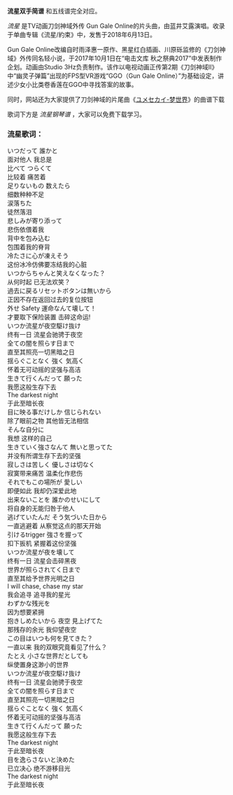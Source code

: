 

**流星双手简谱** 和五线谱完全对应。

_流星_ 是TV动画刀剑神域外传 Gun Gale Online的片头曲，由蓝井艾露演唱。收录于单曲专辑《流星/約束》中，发售于2018年6月13日。

Gun Gale Online改编自时雨泽惠一原作、黑星红白插画、川原砾监修的《刀剑神域》外传同名轻小说，于2017年10月1日在“电击文库
秋之祭典2017”中发表制作企划。动画由Studio
3Hz负责制作。该作以电视动画正传第2期《刀剑神域Ⅱ》中“幽灵子弹篇”出现的FPS型VR游戏“GGO（Gun Gale
Online）”为基础设定，讲述少女小比类卷香莲在GGO中寻找答案的故事。

同时，网站还为大家提供了刀剑神域的片尾曲《[ユメセカイ-梦世界](Music-5342-ユメセカイ-梦世界-刀剑神域ED1.html "ユメセカイ-
梦世界")》的曲谱下载

歌词下方是 _流星钢琴谱_ ，大家可以免费下载学习。

### 流星歌词：

いつだって 誰かと  
面对他人 我总是  
比べて つらくて  
比较着 痛苦着  
足りないもの 数えたら  
细数种种不足  
涙落ちた  
徒然落泪  
悲しみが寄り添って  
悲伤依偎着我  
背中を包み込む  
包围着我的脊背  
冷たさに心が凍えそう  
这份冰冷仿佛要冻结我的心脏  
いつからちゃんと笑えなくなった？  
从何时起 已无法欢笑？  
過去に戻るリセットボタンは無いから  
正因不存在返回过去的复位按钮  
外せ Safety 運命なんて壊して！  
才要取下保险装置 击碎这命运!  
いつか流星が夜空駆け抜け  
终有一日 流星会驰骋于夜空  
全ての闇を照らす日まで  
直至其照亮一切黑暗之日  
揺らぐことなく 強く 気高く  
怀着无可动摇的坚强与高洁  
生きて行くんだって 願った  
我愿这般生存下去  
The darkest night  
于此至暗长夜  
目に映る事だけしか 信じられない  
除了眼前之物 其他皆无法相信  
そんな自分に  
我想 这样的自己  
生きていく強さなんて 無いと思ってた  
并没有所谓生存下去的坚强  
寂しさは苦しく 優しさは切なく  
寂寞带来痛苦 温柔化作悲伤  
それでもこの場所が 愛しい  
即便如此 我却仍深爱此地  
出来ないことを 誰かのせいにして  
将自身的无能归咎于他人  
逃げていたんだ そう気づいた日から  
一直逃避着 从察觉这点的那天开始  
引けるtrigger 強さを握って  
扣下扳机 紧握着这份坚强  
いつか流星が夜を壊して  
终有一日 流星会击碎黑夜  
世界が照らされてく日まで  
直至其给予世界光明之日  
I will chase, chase my star  
我会追寻 追寻我的星光  
わずかな残光を  
因为想要紧拥  
抱きしめたいから 夜空 見上げてた  
那残存的余光 我仰望夜空  
この目はいつも何を見てきた？  
一直以来 我的双眼究竟看见了什么？  
たとえ 小さな世界だとしても  
纵使置身这渺小的世界  
いつか流星が夜空駆け抜け  
终有一日 流星会驰骋于夜空  
全ての闇を照らす日まで  
直至其照亮一切黑暗之日  
揺らぐことなく 強く 気高く  
怀着无可动摇的坚强与高洁  
生きて行くんだって 願った  
我愿这般生存下去  
The darkest night  
于此至暗长夜  
目を逸らさないと決めた  
已立决心 绝不游移目光  
The darkest night  
于此至暗长夜

